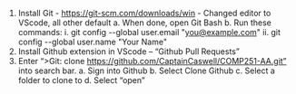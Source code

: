 1.	Install Git - https://git-scm.com/downloads/win - Changed editor to VScode, all other default
  a.	When done, open Git Bash
  b.	Run these commands:
    i.	git config --global user.email "you@example.com"
    ii.	git config --global user.name "Your Name"
2.	Install Github extension in VScode – “Github Pull Requests”
3.	Enter “>Git: clone https://github.com/CaptainCaswell/COMP251-AA.git” into search bar.
  a.	Sign into Github
  b.	Select Clone Github
  c.	Select a folder to clone to
  d.	Select “open”
